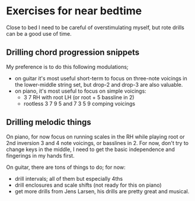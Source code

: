 # Exercises for near bedtime

Close to bed I need to be careful of overstimulating
myself, but rote drills can be a good use of time.


## Drilling chord progression snippets

My preference is to do this following modulations;
- on guitar it's most useful short-term to focus on three-note voicings in the
  lower-middle string set, but drop-2 and drop-3 are also valuable.
- on piano, it's most useful to focus on simple voicings:
  - 3 7 RH with root LH (or root + 5 bassline in 2)
  - rootless 3 7 9 5 and 7 3 5 9 comping voicings

## Drilling melodic things

On piano, for now focus on running scales in the RH while playing
root or 2nd inversion 3 and 4 note voicings, or basslines in 2. For
now, don't try to change keys in the middle, I need to get the basic
independence and fingerings in my hands first.

On guitar, there are tons of things to do; for now:
 - drill intervals; all of them but especially 4ths
 - drill enclosures and scale shifts (not ready for this on piano)
 - get more drills from Jens Larsen, his drills are pretty great
   and musical.

